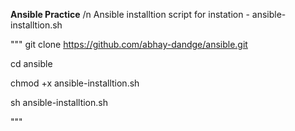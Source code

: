 **Ansible Practice**
/n
Ansible installtion script for instation - ansible-installtion.sh

"""
git clone https://github.com/abhay-dandge/ansible.git

cd ansible

chmod +x ansible-installtion.sh

sh ansible-installtion.sh

"""


